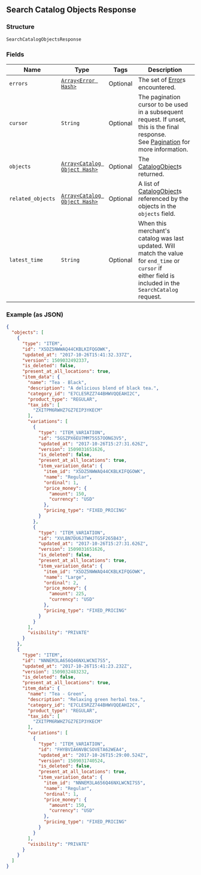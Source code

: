 ## Search Catalog Objects Response

### Structure

`SearchCatalogObjectsResponse`

### Fields

| Name | Type | Tags | Description |
|  --- | --- | --- | --- |
| `errors` | [`Array<Error Hash>`](/doc/models/error.md) | Optional | The set of [Error](#type-error)s encountered. |
| `cursor` | `String` | Optional | The pagination cursor to be used in a subsequent request. If unset, this is the final response.<br>See [Pagination](https://developer.squareup.com/docs/basics/api101/pagination) for more information. |
| `objects` | [`Array<Catalog Object Hash>`](/doc/models/catalog-object.md) | Optional | The [CatalogObject](#type-catalogobject)s returned. |
| `related_objects` | [`Array<Catalog Object Hash>`](/doc/models/catalog-object.md) | Optional | A list of [CatalogObject](#type-catalogobject)s referenced by the objects in the `objects` field. |
| `latest_time` | `String` | Optional | When this merchant's catalog was last updated. Will match the value for `end_time` or `cursor` if<br>either field is included in the `SearchCatalog` request. |

### Example (as JSON)

```json
{
  "objects": [
    {
      "type": "ITEM",
      "id": "X5DZ5NWWAQ44CKBLKIFQGOWK",
      "updated_at": "2017-10-26T15:41:32.337Z",
      "version": 1509032492337,
      "is_deleted": false,
      "present_at_all_locations": true,
      "item_data": {
        "name": "Tea - Black",
        "description": "A delicious blend of black tea.",
        "category_id": "E7CLE5RZZ744BHWVQQEAHI2C",
        "product_type": "REGULAR",
        "tax_ids": [
          "ZXITPM6RWHZ7GZ7EIP3YKECM"
        ],
        "variations": [
          {
            "type": "ITEM_VARIATION",
            "id": "5GSZPX6EU7MM75S57OONG3V5",
            "updated_at": "2017-10-26T15:27:31.626Z",
            "version": 1509031651626,
            "is_deleted": false,
            "present_at_all_locations": true,
            "item_variation_data": {
              "item_id": "X5DZ5NWWAQ44CKBLKIFQGOWK",
              "name": "Regular",
              "ordinal": 1,
              "price_money": {
                "amount": 150,
                "currency": "USD"
              },
              "pricing_type": "FIXED_PRICING"
            }
          },
          {
            "type": "ITEM_VARIATION",
            "id": "XVLBN7DU6JTWHJTG5F265B43",
            "updated_at": "2017-10-26T15:27:31.626Z",
            "version": 1509031651626,
            "is_deleted": false,
            "present_at_all_locations": true,
            "item_variation_data": {
              "item_id": "X5DZ5NWWAQ44CKBLKIFQGOWK",
              "name": "Large",
              "ordinal": 2,
              "price_money": {
                "amount": 225,
                "currency": "USD"
              },
              "pricing_type": "FIXED_PRICING"
            }
          }
        ],
        "visibility": "PRIVATE"
      }
    },
    {
      "type": "ITEM",
      "id": "NNNEM3LA656Q46NXLWCNI7S5",
      "updated_at": "2017-10-26T15:41:23.232Z",
      "version": 1509032483232,
      "is_deleted": false,
      "present_at_all_locations": true,
      "item_data": {
        "name": "Tea - Green",
        "description": "Relaxing green herbal tea.",
        "category_id": "E7CLE5RZZ744BHWVQQEAHI2C",
        "product_type": "REGULAR",
        "tax_ids": [
          "ZXITPM6RWHZ7GZ7EIP3YKECM"
        ],
        "variations": [
          {
            "type": "ITEM_VARIATION",
            "id": "FHYBVIA6NVBCSOVETA62WEA4",
            "updated_at": "2017-10-26T15:29:00.524Z",
            "version": 1509031740524,
            "is_deleted": false,
            "present_at_all_locations": true,
            "item_variation_data": {
              "item_id": "NNNEM3LA656Q46NXLWCNI7S5",
              "name": "Regular",
              "ordinal": 1,
              "price_money": {
                "amount": 150,
                "currency": "USD"
              },
              "pricing_type": "FIXED_PRICING"
            }
          }
        ],
        "visibility": "PRIVATE"
      }
    }
  ]
}
```

